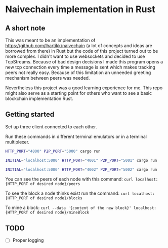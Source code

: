 # Naivechain implementation in Rust

## A short note

This was meant to be an implementation of https://github.com/lhartikk/naivechain (a lot of concepts and ideas are borrowed from there) in
Rust but the code of this project turned out to be more complex.
I didn't want to use websockets and decided to use TcpStreams.
Because of bad design decisions I made this program opens a new tcp connection every time
a message is sent which makes tracking peers not really easy.
Because of this limitation an unneeded greeting mechanism between peers was needed.

Nevertheless this project was a good learning experience for me. This repo might also
serve as a starting point for others who want to see a basic blockchain implementation
Rust.

## Getting started

Set up three client connected to each other.

Run these commands in different terminal emulators or in a terminal multiplexer.

```sh
HTTP_PORT="4000" P2P_PORT="5000" cargo run
```

```sh
INITIAL="localhost:5000" HTTP_PORT="4001" P2P_PORT="5001" cargo run
```

```sh
INITIAL="localhost:5000" HTTP_PORT="4002" P2P_PORT="5002" cargo run
```

You can see the peers of each node with this command: `curl localhost:{HTTP_PORT of desired node}/peers`

To see the block a node thinks exist run the command: `curl localhost:{HTTP_PORT of desired node}/blocks`

To mine a block: `curl --data '{content of the new block}' localhost:{HTTP_PORT of desired node}/mineBlock`

## TODO

- [ ] Proper logging
